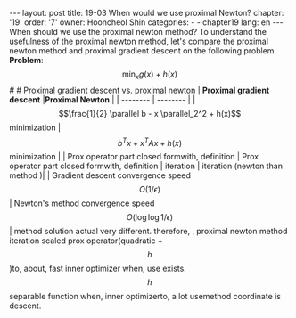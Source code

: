 --- layout: post title: 19-03 When would we use proximal Newton? chapter: '19' order: '7' owner: Hooncheol Shin categories: - - chapter19 lang: en --- When should we use the proximal newton method? To understand the usefulness of the proximal newton method, let's compare the proximal newton method and proximal gradient descent on the following problem. **Problem**: $$\min_x g(x) + h(x)$$ # # Proximal gradient descent vs. proximal newton | **Proximal gradient descent** |**Proximal Newton** | | -------- | -------- | | $$\frac{1}{2} \parallel b - x \parallel_2^2 + h(x)$$ minimization | $$b^T x + x^T A x + h(x)$$ minimization | | Prox operator part closed formwith, definition | Prox operator part closed formwith, definition | iteration | iteration (newton than method )| | Gradient descent convergence speed <br > $$O(1/\epsilon)$$ | Newton's method convergence speed <br > $$O(\log \log 1/\epsilon)$$ | method solution actual very different. therefore, , proximal newton method iteration scaled prox operator(quadratic + $$h$$)to, about, fast inner optimizer when, use exists. $$h$$ separable function when, inner optimizerto, a lot usemethod coordinate is descent. 